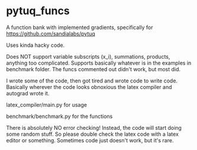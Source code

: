 # pytuq_funcs
A function bank with implemented gradients, specifically for https://github.com/sandialabs/pytuq

Uses kinda hacky code.

Does NOT support variable subscripts (x_i), summations, products, anything too complicated.
Supports basically whatever is in the examples in benchmark folder.
The funcs commented out didn't work, but most did.

I wrote some of the code, then got tired and wrote code to write code.
Basically wherever the code looks obnoxious the latex compiler and autograd wrote it.

latex_compiler/main.py for usage

benchmark/benchmark.py for the functions

There is absolutely NO error checking! Instead, the code will start doing some random stuff. So please double check the latex code with a latex editor or something. Sometimes code just doesn't work, but it's rare.

